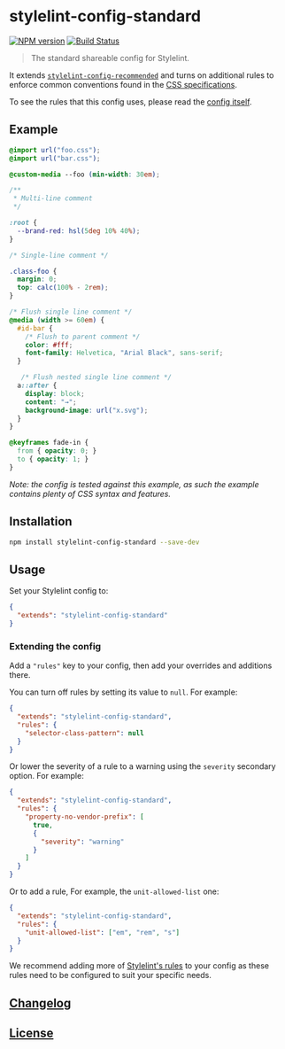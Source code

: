 # stylelint-config-standard

[![NPM version](https://img.shields.io/npm/v/stylelint-config-standard.svg)](https://www.npmjs.org/package/stylelint-config-standard) [![Build Status](https://github.com/stylelint/stylelint-config-standard/workflows/CI/badge.svg)](https://github.com/stylelint/stylelint-config-standard/actions)

> The standard shareable config for Stylelint.

It extends [`stylelint-config-recommended`](https://github.com/stylelint/stylelint-config-recommended) and turns on additional rules to enforce common conventions found in the [CSS specifications](https://www.w3.org/Style/CSS/current-work).

To see the rules that this config uses, please read the [config itself](./index.js).

## Example

<!-- prettier-ignore -->
```css
@import url("foo.css");
@import url("bar.css");

@custom-media --foo (min-width: 30em);

/**
 * Multi-line comment
 */

:root {
  --brand-red: hsl(5deg 10% 40%);
}

/* Single-line comment */

.class-foo {
  margin: 0;
  top: calc(100% - 2rem);
}

/* Flush single line comment */
@media (width >= 60em) {
  #id-bar {
    /* Flush to parent comment */
    color: #fff;
    font-family: Helvetica, "Arial Black", sans-serif;
  }

   /* Flush nested single line comment */
  a::after {
    display: block;
    content: "→";
    background-image: url("x.svg");
  }
}

@keyframes fade-in {
  from { opacity: 0; }
  to { opacity: 1; }
}
```

_Note: the config is tested against this example, as such the example contains plenty of CSS syntax and features._

## Installation

```bash
npm install stylelint-config-standard --save-dev
```

## Usage

Set your Stylelint config to:

```json
{
  "extends": "stylelint-config-standard"
}
```

### Extending the config

Add a `"rules"` key to your config, then add your overrides and additions there.

You can turn off rules by setting its value to `null`. For example:

```json
{
  "extends": "stylelint-config-standard",
  "rules": {
    "selector-class-pattern": null
  }
}
```

Or lower the severity of a rule to a warning using the `severity` secondary option. For example:

```json
{
  "extends": "stylelint-config-standard",
  "rules": {
    "property-no-vendor-prefix": [
      true,
      {
        "severity": "warning"
      }
    ]
  }
}
```

Or to add a rule, For example, the `unit-allowed-list` one:

```json
{
  "extends": "stylelint-config-standard",
  "rules": {
    "unit-allowed-list": ["em", "rem", "s"]
  }
}
```

We recommend adding more of [Stylelint's rules](https://stylelint.io/user-guide/rules/) to your config as these rules need to be configured to suit your specific needs.

## [Changelog](CHANGELOG.md)

## [License](LICENSE)

